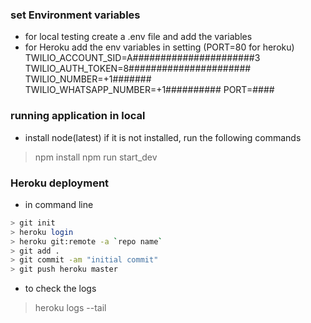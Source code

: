 ### set Environment variables
* for local testing create a .env file and add the variables
* for Heroku add the env variables in setting (PORT=80 for heroku)
TWILIO_ACCOUNT_SID=A######################3
TWILIO_AUTH_TOKEN=8######################
TWILIO_NUMBER=+1#######
TWILIO_WHATSAPP_NUMBER=+1##########
PORT=####

### running application in local
* install node(latest) if it is not installed, run the following commands 
> npm install
> npm run start_dev

### Heroku deployment 

* in command line 

```bash
> git init
> heroku login
> heroku git:remote -a `repo name`
> git add .
> git commit -am "initial commit"
> git push heroku master

```

* to check the logs 
> heroku logs --tail

